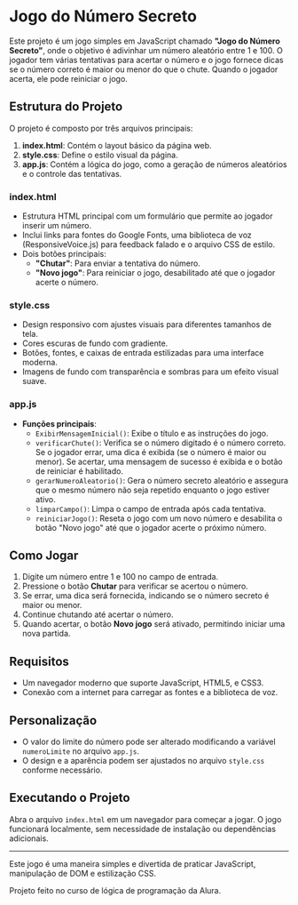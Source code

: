 # Jogo do Número Secreto

Este projeto é um jogo simples em JavaScript chamado **"Jogo do Número Secreto"**, onde o objetivo é adivinhar um número aleatório entre 1 e 100. O jogador tem várias tentativas para acertar o número e o jogo fornece dicas se o número correto é maior ou menor do que o chute. Quando o jogador acerta, ele pode reiniciar o jogo.

## Estrutura do Projeto

O projeto é composto por três arquivos principais:

1. **index.html**: Contém o layout básico da página web.
2. **style.css**: Define o estilo visual da página.
3. **app.js**: Contém a lógica do jogo, como a geração de números aleatórios e o controle das tentativas.

### index.html
- Estrutura HTML principal com um formulário que permite ao jogador inserir um número.
- Inclui links para fontes do Google Fonts, uma biblioteca de voz (ResponsiveVoice.js) para feedback falado e o arquivo CSS de estilo.
- Dois botões principais:
  - **"Chutar"**: Para enviar a tentativa do número.
  - **"Novo jogo"**: Para reiniciar o jogo, desabilitado até que o jogador acerte o número.

### style.css
- Design responsivo com ajustes visuais para diferentes tamanhos de tela.
- Cores escuras de fundo com gradiente.
- Botões, fontes, e caixas de entrada estilizadas para uma interface moderna.
- Imagens de fundo com transparência e sombras para um efeito visual suave.

### app.js
- **Funções principais**:
  - `ExibirMensagemInicial()`: Exibe o título e as instruções do jogo.
  - `verificarChute()`: Verifica se o número digitado é o número correto. Se o jogador errar, uma dica é exibida (se o número é maior ou menor). Se acertar, uma mensagem de sucesso é exibida e o botão de reiniciar é habilitado.
  - `gerarNumeroAleatorio()`: Gera o número secreto aleatório e assegura que o mesmo número não seja repetido enquanto o jogo estiver ativo.
  - `limparCampo()`: Limpa o campo de entrada após cada tentativa.
  - `reiniciarJogo()`: Reseta o jogo com um novo número e desabilita o botão "Novo jogo" até que o jogador acerte o próximo número.

## Como Jogar

1. Digite um número entre 1 e 100 no campo de entrada.
2. Pressione o botão **Chutar** para verificar se acertou o número.
3. Se errar, uma dica será fornecida, indicando se o número secreto é maior ou menor.
4. Continue chutando até acertar o número.
5. Quando acertar, o botão **Novo jogo** será ativado, permitindo iniciar uma nova partida.

## Requisitos

- Um navegador moderno que suporte JavaScript, HTML5, e CSS3.
- Conexão com a internet para carregar as fontes e a biblioteca de voz.

## Personalização

- O valor do limite do número pode ser alterado modificando a variável `numeroLimite` no arquivo `app.js`.
- O design e a aparência podem ser ajustados no arquivo `style.css` conforme necessário.

## Executando o Projeto

Abra o arquivo `index.html` em um navegador para começar a jogar. O jogo funcionará localmente, sem necessidade de instalação ou dependências adicionais.

---

Este jogo é uma maneira simples e divertida de praticar JavaScript, manipulação de DOM e estilização CSS.

Projeto feito no curso de lógica de programação da Alura.
